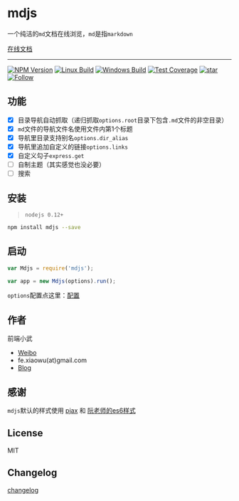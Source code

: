 # mdjs

一个纯洁的`md`文档在线浏览，`md`是指`markdown`

[在线文档](https://github.xuexb.com/mdjs/)

---

[![NPM Version](https://img.shields.io/npm/v/mdjs.svg)](https://npmjs.org/package/mdjs)
[![Linux Build](https://img.shields.io/travis/xuexb/mdjs/master.svg?label=linux)](https://travis-ci.org/xuexb/mdjs)
[![Windows Build](https://img.shields.io/appveyor/ci/xuexb/mdjs/master.svg?label=windows)](https://ci.appveyor.com/project/xuexb/mdjs)
[![Test Coverage](https://img.shields.io/coveralls/xuexb/mdjs/master.svg)](https://coveralls.io/r/xuexb/mdjs?branch=master)
[![star](https://img.shields.io/github/stars/xuexb/mdjs.svg?style=social&label=Star)](https://github.com/xuexb/mdjs/stargazers)
[![Follow](https://img.shields.io/github/followers/xuexb.svg?style=social&label=Follow)](https://github.com/xuexb)

## 功能

- [x] 目录导航自动抓取（递归抓取`options.root`目录下包含`.md`文件的非空目录）
- [x] `md`文件的导航文件名使用文件内第1个标题
- [x] 导航里目录支持别名`options.dir_alias`
- [x] 导航里追加自定义的链接`options.links`
- [x] 自定义勾子`express.get`
- [ ] 自制主题（其实感觉也没必要）
- [ ] 搜索

## 安装

> `nodejs 0.12+`

```bash
npm install mdjs --save
```

## 启动

```js
var Mdjs = require('mdjs');

var app = new Mdjs(options).run();
```

`options`配置点这里：[配置](https://github.xuexb.com/mdjs/options.md)

## 作者

前端小武

* [Weibo](http://weibo.com/pcxuexb)
* fe.xiaowu(at)gmail.com
* [Blog](https://xuexb.com/)

## 感谢

`mdjs`默认的样式使用 [pjax](https://github.com/welefen/pjax) 和 [阮老师的es6样式](http://es6.ruanyifeng.com/)

## License

MIT

## Changelog

[changelog](https://github.xuexb.com/mdjs/changelog.md)
